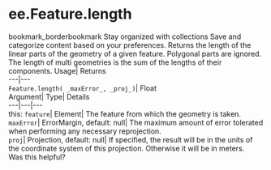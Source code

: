  
#  ee.Feature.length
bookmark_borderbookmark Stay organized with collections  Save and categorize content based on your preferences.
Returns the length of the linear parts of the geometry of a given feature. Polygonal parts are ignored. The length of multi geometries is the sum of the lengths of their components. 
Usage| Returns  
---|---  
`Feature.length( _maxError_, _proj_)`| Float  
Argument| Type| Details  
---|---|---  
this: `feature`| Element| The feature from which the geometry is taken.  
`maxError`| ErrorMargin, default: null| The maximum amount of error tolerated when performing any necessary reprojection.  
`proj`| Projection, default: null| If specified, the result will be in the units of the coordinate system of this projection. Otherwise it will be in meters.  
Was this helpful?
